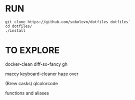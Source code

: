 # RUN

```shell
git clone https://github.com/sobolevn/dotfiles dotfiles`
cd dotfiles/
./install
```

# TO EXPLORE
docker-clean
diff-so-fancy
gh

maccy
keyboard-cleaner
haze over

(Brew casks)
qlcolorcode

functions and aliases
